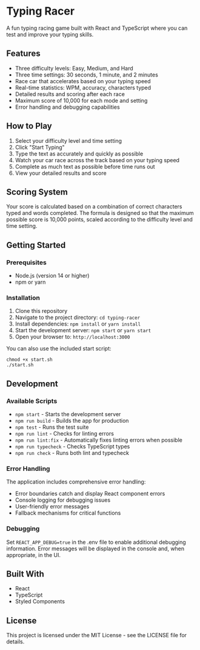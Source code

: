 # Typing Racer

A fun typing racing game built with React and TypeScript where you can test and improve your typing skills.

## Features

- Three difficulty levels: Easy, Medium, and Hard
- Three time settings: 30 seconds, 1 minute, and 2 minutes
- Race car that accelerates based on your typing speed
- Real-time statistics: WPM, accuracy, characters typed
- Detailed results and scoring after each race
- Maximum score of 10,000 for each mode and setting
- Error handling and debugging capabilities

## How to Play

1. Select your difficulty level and time setting
2. Click "Start Typing"
3. Type the text as accurately and quickly as possible
4. Watch your car race across the track based on your typing speed
5. Complete as much text as possible before time runs out
6. View your detailed results and score

## Scoring System

Your score is calculated based on a combination of correct characters typed and words completed. The formula is designed so that the maximum possible score is 10,000 points, scaled according to the difficulty level and time setting.

## Getting Started

### Prerequisites

- Node.js (version 14 or higher)
- npm or yarn

### Installation

1. Clone this repository
2. Navigate to the project directory: `cd typing-racer`
3. Install dependencies: `npm install` or `yarn install`
4. Start the development server: `npm start` or `yarn start`
5. Open your browser to: `http://localhost:3000`

You can also use the included start script:
```
chmod +x start.sh
./start.sh
```

## Development

### Available Scripts

- `npm start` - Starts the development server
- `npm run build` - Builds the app for production
- `npm test` - Runs the test suite
- `npm run lint` - Checks for linting errors
- `npm run lint:fix` - Automatically fixes linting errors when possible
- `npm run typecheck` - Checks TypeScript types
- `npm run check` - Runs both lint and typecheck

### Error Handling

The application includes comprehensive error handling:

- Error boundaries catch and display React component errors
- Console logging for debugging issues
- User-friendly error messages
- Fallback mechanisms for critical functions

### Debugging

Set `REACT_APP_DEBUG=true` in the .env file to enable additional debugging information. Error messages will be displayed in the console and, when appropriate, in the UI.

## Built With

- React
- TypeScript
- Styled Components

## License

This project is licensed under the MIT License - see the LICENSE file for details. 